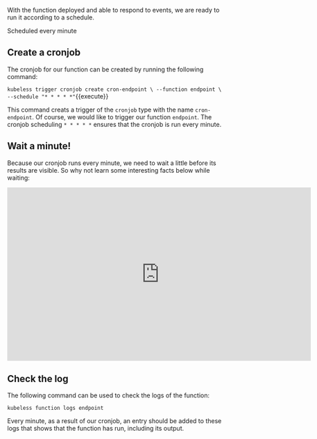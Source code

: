 With the function deployed and able to respond to events, we are ready to run it according to a schedule.

Scheduled every minute


## Create a cronjob

The cronjob for our function can be created by running the following command:

`kubeless trigger cronjob create cron-endpoint \
        --function endpoint \
        --schedule "* * * * *"`{{execute}}

This command creats a trigger of the `cronjob` type with the name `cron-endpoint`. Of course, we would like to trigger our function `endpoint`. The cronjob scheduling `* * * * *` ensures that the cronjob is run every minute.


## Wait a minute!

Because our cronjob runs every minute, we need to wait a little before its results are visible. So why not learn some interesting facts below while waiting:

<iframe style="width: 700px;height: 400px;" src="https://www.youtube-nocookie.com/embed/zhWDdy_5v2w" frameborder="0" allow="accelerometer; autoplay; encrypted-media; gyroscope; picture-in-picture" allowfullscreen></iframe>



## Check the log

The following command can be used to check the logs of the function:

`kubeless function logs endpoint`

Every minute, as a result of our cronjob, an entry should be added to these logs that shows that the function has run, including its output.
